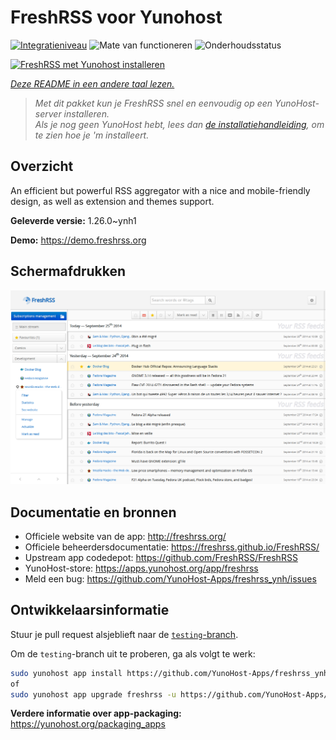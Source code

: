 <!--
NB: Deze README is automatisch gegenereerd door <https://github.com/YunoHost/apps/tree/master/tools/readme_generator>
Hij mag NIET handmatig aangepast worden.
-->

# FreshRSS voor Yunohost

[![Integratieniveau](https://apps.yunohost.org/badge/integration/freshrss)](https://ci-apps.yunohost.org/ci/apps/freshrss/)
![Mate van functioneren](https://apps.yunohost.org/badge/state/freshrss)
![Onderhoudsstatus](https://apps.yunohost.org/badge/maintained/freshrss)

[![FreshRSS met Yunohost installeren](https://install-app.yunohost.org/install-with-yunohost.svg)](https://install-app.yunohost.org/?app=freshrss)

*[Deze README in een andere taal lezen.](./ALL_README.md)*

> *Met dit pakket kun je FreshRSS snel en eenvoudig op een YunoHost-server installeren.*  
> *Als je nog geen YunoHost hebt, lees dan [de installatiehandleiding](https://yunohost.org/install), om te zien hoe je 'm installeert.*

## Overzicht

An efficient but powerful RSS aggregator with a nice and mobile-friendly design, as well as extension and themes support.


**Geleverde versie:** 1.26.0~ynh1

**Demo:** <https://demo.freshrss.org>

## Schermafdrukken

![Schermafdrukken van FreshRSS](./doc/screenshots/screenshot.png)

## Documentatie en bronnen

- Officiele website van de app: <http://freshrss.org/>
- Officiele beheerdersdocumentatie: <https://freshrss.github.io/FreshRSS/>
- Upstream app codedepot: <https://github.com/FreshRSS/FreshRSS>
- YunoHost-store: <https://apps.yunohost.org/app/freshrss>
- Meld een bug: <https://github.com/YunoHost-Apps/freshrss_ynh/issues>

## Ontwikkelaarsinformatie

Stuur je pull request alsjeblieft naar de [`testing`-branch](https://github.com/YunoHost-Apps/freshrss_ynh/tree/testing).

Om de `testing`-branch uit te proberen, ga als volgt te werk:

```bash
sudo yunohost app install https://github.com/YunoHost-Apps/freshrss_ynh/tree/testing --debug
of
sudo yunohost app upgrade freshrss -u https://github.com/YunoHost-Apps/freshrss_ynh/tree/testing --debug
```

**Verdere informatie over app-packaging:** <https://yunohost.org/packaging_apps>
